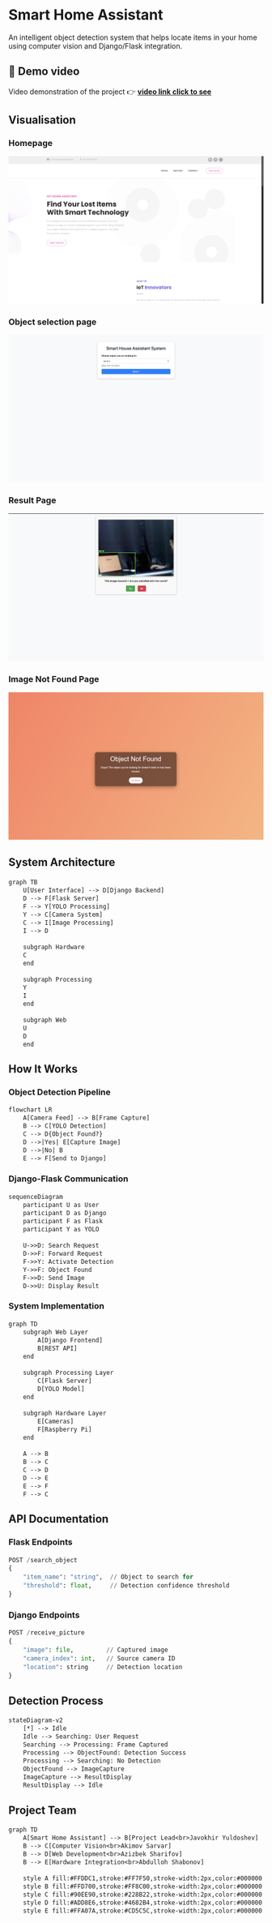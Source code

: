 # Smart Home Assistant

An intelligent object detection system that helps locate items in your home using computer vision and Django/Flask integration.

## 🎥 Demo video

Video demonstration of the project 👉 **[video link click to see](https://drive.google.com/file/d/1okLPC6asEOXA9_uM1gL_0CQZOY_8wBoK/view)**  



## Visualisation

### Homepage

<img alt="homepage" src="./media/images/image copy 3.png" />

### Object selection page

<img alt="homepage" src="./media/images/image copy 2.png"/>

### Result Page

<img alt="homepage" src="./media/images/image.png"/>

### Image Not Found Page

<img alt="homepage" src="./media/images/image copy.png"/>

## System Architecture

```mermaid
graph TB
    U[User Interface] --> D[Django Backend]
    D --> F[Flask Server]
    F --> Y[YOLO Processing]
    Y --> C[Camera System]
    C --> I[Image Processing]
    I --> D
    
    subgraph Hardware
    C
    end
    
    subgraph Processing
    Y
    I
    end
    
    subgraph Web
    U
    D
    end
```

## How It Works

### Object Detection Pipeline

```mermaid
flowchart LR
    A[Camera Feed] --> B[Frame Capture]
    B --> C[YOLO Detection]
    C --> D{Object Found?}
    D -->|Yes| E[Capture Image]
    D -->|No| B
    E --> F[Send to Django]
```

### Django-Flask Communication

```mermaid
sequenceDiagram
    participant U as User
    participant D as Django
    participant F as Flask
    participant Y as YOLO
    
    U->>D: Search Request
    D->>F: Forward Request
    F->>Y: Activate Detection
    Y->>F: Object Found
    F->>D: Send Image
    D->>U: Display Result
```

### System Implementation

```mermaid
graph TD
    subgraph Web Layer
        A[Django Frontend]
        B[REST API]
    end
    
    subgraph Processing Layer
        C[Flask Server]
        D[YOLO Model]
    end
    
    subgraph Hardware Layer
        E[Cameras]
        F[Raspberry Pi]
    end
    
    A --> B
    B --> C
    C --> D
    D --> E
    E --> F
    F --> C
```

## API Documentation

### Flask Endpoints

```python
POST /search_object
{
    "item_name": "string",  // Object to search for
    "threshold": float,     // Detection confidence threshold
}
```

### Django Endpoints

```python
POST /receive_picture
{
    "image": file,         // Captured image
    "camera_index": int,   // Source camera ID
    "location": string     // Detection location
}
```

## Detection Process

```mermaid
stateDiagram-v2
    [*] --> Idle
    Idle --> Searching: User Request
    Searching --> Processing: Frame Captured
    Processing --> ObjectFound: Detection Success
    Processing --> Searching: No Detection
    ObjectFound --> ImageCapture
    ImageCapture --> ResultDisplay
    ResultDisplay --> Idle
```

## Project Team

```mermaid
graph TD
    A[Smart Home Assistant] --> B[Project Lead<br>Javokhir Yuldoshev]
    B --> C[Computer Vision<br>Akimov Sarvar]
    B --> D[Web Development<br>Azizbek Sharifov]
    B --> E[Hardware Integration<br>Abdulloh Shabonov]

    style A fill:#FFDDC1,stroke:#FF7F50,stroke-width:2px,color:#000000
    style B fill:#FFD700,stroke:#FF8C00,stroke-width:2px,color:#000000
    style C fill:#90EE90,stroke:#228B22,stroke-width:2px,color:#000000
    style D fill:#ADD8E6,stroke:#4682B4,stroke-width:2px,color:#000000
    style E fill:#FFA07A,stroke:#CD5C5C,stroke-width:2px,color:#000000

```
